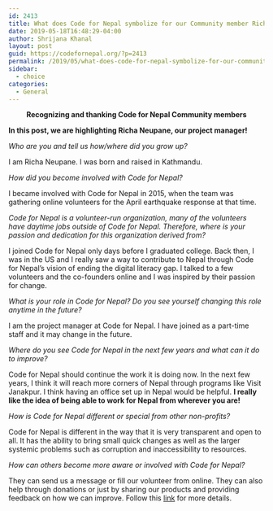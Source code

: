 ```yaml
---
id: 2413
title: What does Code for Nepal symbolize for our Community member Richa?
date: 2019-05-18T16:48:29-04:00
author: Shrijana Khanal
layout: post
guid: https://codefornepal.org/?p=2413
permalink: /2019/05/what-does-code-for-nepal-symbolize-for-our-community-member-richa/
sidebar:
  - choice
categories:
  - General
---
```

<p style="text-align:center">
  <strong>Recognizing and thanking Code for Nepal Community members</strong>
</p>

<p style="text-align:left">
  <strong>In this post, we are highlighting Richa Neupane, our project manager!</strong>
</p>

_Who are you and tell us how/where did you grow up?_ 

I am Richa Neupane. I was born and raised in Kathmandu.

_How did you become involved with Code for Nepal?_ 

I became involved with Code for Nepal in 2015, when the team was gathering online volunteers for the April earthquake response at that time.

_Code for Nepal is a volunteer-run organization, many of the volunteers have daytime jobs outside of Code for Nepal. Therefore, where is your passion and dedication for this organization derived from?_

I joined Code for Nepal only days before I graduated college. Back then, I was in the US and I really saw a way to contribute to Nepal through Code for Nepal’s vision of ending the digital literacy gap. I talked to a few volunteers and the co-founders online and I was inspired by their passion for change.

_What is your role in Code for Nepal? Do you see yourself changing this role anytime in the future?_

I am the project manager at Code for Nepal. I have joined as a part-time staff and it may change in the future.

_Where do you see Code for Nepal in the next few years and what can it do to improve?_ 

Code for Nepal should continue the work it is doing now. In the next few years, I think it will reach more corners of Nepal through programs like Visit Janakpur. I think having an office set up in Nepal would be helpful. **I really like the idea of being able to work for Nepal from wherever you are!**

_How is Code for Nepal different or special from other non-profits?_

Code for Nepal is different in the way that it is very transparent and open to all. It has the ability to bring small quick changes as well as the larger systemic problems such as corruption and inaccessibility to resources.

_How can others become more aware or involved with Code for Nepal?_

They can send us a message or fill our volunteer from online. They can also help through donations or just by sharing our products and providing feedback on how we can improve. Follow this [link](https://codefornepal.org/help/) for more details.